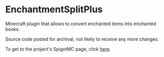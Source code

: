 EnchantmentSplitPlus
=========

Minecraft plugin that allows to convert enchanted items into enchanted books.

Source code posted for archival, not likely to receive any more changes.

To get to the project's SpigotMC page, click [here](https://www.spigotmc.org/resources/enchantmentsplitplus.72358/).
